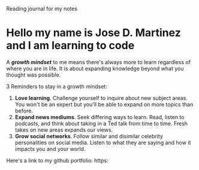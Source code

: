 Reading journal for my notes
# Hello my name is Jose D. Martinez and I am learning to code

A ***growth mindset*** to me means there's always more to learn regardless of where you are in life.  It is about expanding knowledge beyond what you thought was possible.  

3 Reminders to stay in a growth mindset:

1. **Love learning**.  Challenge yourself to inquire about new subject areas.  You won't be an expert but you'll be able to expand on more topics than before.
2. **Expand news mediums**.  Seek differing ways to learn.  Read, listen to podcasts, and think about taking in a Ted talk from time to time.  Fresh takes on new areas expands our views.
3. **Grow social networks**.  Follow similar and disimilar celebrity personalities on social media. Listen to what they are saying and how it impacts you and your world.

Here's a link to my github portfolio: https:
